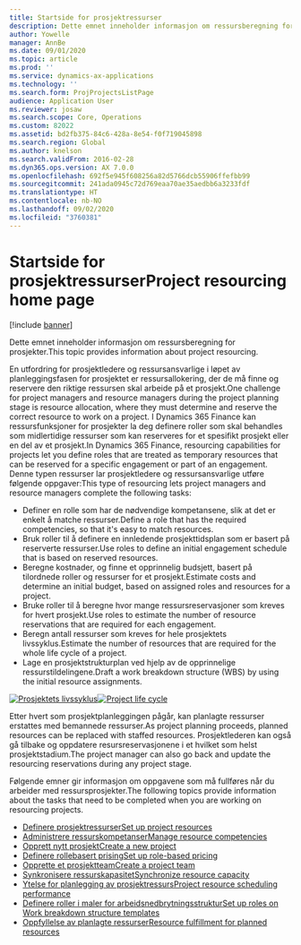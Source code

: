 ```yaml
---
title: Startside for prosjektressurser
description: Dette emnet inneholder informasjon om ressursberegning for prosjekter.
author: Yowelle
manager: AnnBe
ms.date: 09/01/2020
ms.topic: article
ms.prod: ''
ms.service: dynamics-ax-applications
ms.technology: ''
ms.search.form: ProjProjectsListPage
audience: Application User
ms.reviewer: josaw
ms.search.scope: Core, Operations
ms.custom: 82022
ms.assetid: bd2fb375-84c6-428a-8e54-f0f719045898
ms.search.region: Global
ms.author: knelson
ms.search.validFrom: 2016-02-28
ms.dyn365.ops.version: AX 7.0.0
ms.openlocfilehash: 692f5e945f608256a82d5766dcb55906ffefbb99
ms.sourcegitcommit: 241ada0945c72d769eaa70ae35aedbb6a3233fdf
ms.translationtype: HT
ms.contentlocale: nb-NO
ms.lasthandoff: 09/02/2020
ms.locfileid: "3760381"
---
```

# <a name="project-resourcing-home-page"></a><span data-ttu-id="4f2f2-103">Startside for prosjektressurser</span><span class="sxs-lookup"><span data-stu-id="4f2f2-103">Project resourcing home page</span></span>

[!include [banner](../includes/banner.md)]

<span data-ttu-id="4f2f2-104">Dette emnet inneholder informasjon om ressursberegning for prosjekter.</span><span class="sxs-lookup"><span data-stu-id="4f2f2-104">This topic provides information about project resourcing.</span></span>

<span data-ttu-id="4f2f2-105">En utfordring for prosjektledere og ressursansvarlige i løpet av planleggingsfasen for prosjektet er ressursallokering, der de må finne og reservere den riktige ressursen skal arbeide på et prosjekt.</span><span class="sxs-lookup"><span data-stu-id="4f2f2-105">One challenge for project managers and resource managers during the project planning stage is resource allocation, where they must determine and reserve the correct resource to work on a project.</span></span> <span data-ttu-id="4f2f2-106">I Dynamics 365 Finance kan ressursfunksjoner for prosjekter la deg definere roller som skal behandles som midlertidige ressurser som kan reserveres for et spesifikt prosjekt eller en del av et prosjekt.</span><span class="sxs-lookup"><span data-stu-id="4f2f2-106">In Dynamics 365 Finance, resourcing capabilities for projects let you define roles that are treated as temporary resources that can be reserved for a specific engagement or part of an engagement.</span></span> <span data-ttu-id="4f2f2-107">Denne typen ressurser lar prosjektledere og ressursansvarlige utføre følgende oppgaver:</span><span class="sxs-lookup"><span data-stu-id="4f2f2-107">This type of resourcing lets project managers and resource managers complete the following tasks:</span></span>

- <span data-ttu-id="4f2f2-108">Definer en rolle som har de nødvendige kompetansene, slik at det er enkelt å matche ressurser.</span><span class="sxs-lookup"><span data-stu-id="4f2f2-108">Define a role that has the required competencies, so that it's easy to match resources.</span></span>
- <span data-ttu-id="4f2f2-109">Bruk roller til å definere en innledende prosjekttidsplan som er basert på reserverte ressurser.</span><span class="sxs-lookup"><span data-stu-id="4f2f2-109">Use roles to define an initial engagement schedule that is based on reserved resources.</span></span>
- <span data-ttu-id="4f2f2-110">Beregne kostnader, og finne et opprinnelig budsjett, basert på tilordnede roller og ressurser for et prosjekt.</span><span class="sxs-lookup"><span data-stu-id="4f2f2-110">Estimate costs and determine an initial budget, based on assigned roles and resources for a project.</span></span>
- <span data-ttu-id="4f2f2-111">Bruke roller til å beregne hvor mange ressursreservasjoner som kreves for hvert prosjekt.</span><span class="sxs-lookup"><span data-stu-id="4f2f2-111">Use roles to estimate the number of resource reservations that are required for each engagement.</span></span>
- <span data-ttu-id="4f2f2-112">Beregn antall ressurser som kreves for hele prosjektets livssyklus.</span><span class="sxs-lookup"><span data-stu-id="4f2f2-112">Estimate the number of resources that are required for the whole life cycle of a project.</span></span>
- <span data-ttu-id="4f2f2-113">Lage en prosjektstrukturplan ved hjelp av de opprinnelige ressurstildelingene.</span><span class="sxs-lookup"><span data-stu-id="4f2f2-113">Draft a work breakdown structure (WBS) by using the initial resource assignments.</span></span>

<span data-ttu-id="4f2f2-114">[![Prosjektets livssyklus](./media/projectresourcing02-1024x812.jpg)](./media/projectresourcing02.jpg)</span><span class="sxs-lookup"><span data-stu-id="4f2f2-114">[![Project life cycle](./media/projectresourcing02-1024x812.jpg)](./media/projectresourcing02.jpg)</span></span>

<span data-ttu-id="4f2f2-115">Etter hvert som prosjektplanleggingen pågår, kan planlagte ressurser erstattes med bemannede ressurser.</span><span class="sxs-lookup"><span data-stu-id="4f2f2-115">As project planning proceeds, planned resources can be replaced with staffed resources.</span></span> <span data-ttu-id="4f2f2-116">Prosjektlederen kan også gå tilbake og oppdatere resursreservasjonene i et hvilket som helst prosjektstadium.</span><span class="sxs-lookup"><span data-stu-id="4f2f2-116">The project manager can also go back and update the resourcing reservations during any project stage.</span></span>

<span data-ttu-id="4f2f2-117">Følgende emner gir informasjon om oppgavene som må fullføres når du arbeider med ressursprosjekter.</span><span class="sxs-lookup"><span data-stu-id="4f2f2-117">The following topics provide information about the tasks that need to be completed when you are working on resourcing projects.</span></span>

- [<span data-ttu-id="4f2f2-118">Definere prosjektressurser</span><span class="sxs-lookup"><span data-stu-id="4f2f2-118">Set up project resources</span></span>](set-up-project-resources.md)
- [<span data-ttu-id="4f2f2-119">Administrere ressurskompetanser</span><span class="sxs-lookup"><span data-stu-id="4f2f2-119">Manage resource competencies</span></span>](manage-resource-competencies.md)
- [<span data-ttu-id="4f2f2-120">Opprett nytt prosjekt</span><span class="sxs-lookup"><span data-stu-id="4f2f2-120">Create a new project</span></span>](create-new-project.md)
- [<span data-ttu-id="4f2f2-121">Definere rollebasert prising</span><span class="sxs-lookup"><span data-stu-id="4f2f2-121">Set up role-based pricing</span></span>](set-up-role-based-pricing.md)
- [<span data-ttu-id="4f2f2-122">Opprette et prosjektteam</span><span class="sxs-lookup"><span data-stu-id="4f2f2-122">Create a project team</span></span>](create-project-team.md)
- [<span data-ttu-id="4f2f2-123">Synkronisere ressurskapasitet</span><span class="sxs-lookup"><span data-stu-id="4f2f2-123">Synchronize resource capacity</span></span>](synchronize-resource-capacity.md)
- [<span data-ttu-id="4f2f2-124">Ytelse for planlegging av prosjektressurs</span><span class="sxs-lookup"><span data-stu-id="4f2f2-124">Project resource scheduling performance</span></span>](project-scheduling-performance.md)
- [<span data-ttu-id="4f2f2-125">Definere roller i maler for arbeidsnedbrytningsstruktur</span><span class="sxs-lookup"><span data-stu-id="4f2f2-125">Set up roles on Work breakdown structure templates</span></span>](set-up-roles-wbs-template.md)
- [<span data-ttu-id="4f2f2-126">Oppfyllelse av planlagte ressurser</span><span class="sxs-lookup"><span data-stu-id="4f2f2-126">Resource fulfillment for planned resources</span></span>](resource-fulfillment-planned-resources.md)
